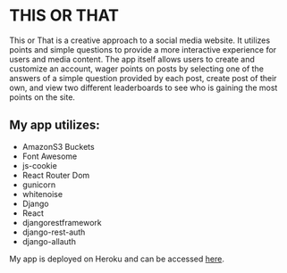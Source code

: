 # THIS OR THAT

This or That is a creative approach to a social media website. It utilizes points and simple questions to provide a more interactive experience for users and media content. The app itself allows users to create and customize an account, wager points on posts by selecting one of the answers of a simple question provided by each post, create post of their own, and view two different leaderboards to see who is gaining the most points on the site.

## My app utilizes:

- AmazonS3 Buckets
- Font Awesome
- js-cookie
- React Router Dom
- gunicorn
- whitenoise
- Django
- React
- djangorestframework
- django-rest-auth
- django-allauth

My app is deployed on Heroku and can be accessed [here](https://final-project-c2tm.herokuapp.com/).
